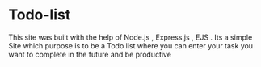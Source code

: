 # Todo-list
This site was built with the help of Node.js , Express.js , EJS . Its a simple Site which purpose is to be a Todo list where you can enter your task you want to complete in the future and be productive
